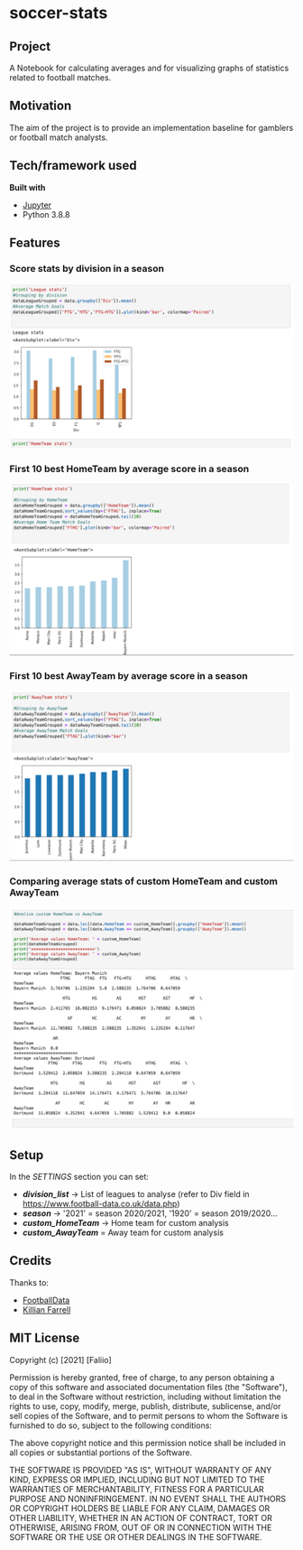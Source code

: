 # soccer-stats

## Project
A Notebook for calculating averages and for visualizing graphs of statistics related to football matches.

## Motivation
The aim of the project is to provide an implementation baseline for gamblers or football match analysts.


## Tech/framework used

<b>Built with</b>
- [Jupyter](https://jupyter.org/)
- Python 3.8.8

## Features
### Score stats by division in a season
<img src="https://github.com/Faliio/soccer-stats/blob/main/screenshot/DivStats.png?raw=true"/>


### First 10 best HomeTeam by average score in a season
<img src="https://github.com/Faliio/soccer-stats/blob/main/screenshot/HomeTeamStats.png?raw=true"/>


### First 10 best AwayTeam by average score in a season
<img src="https://github.com/Faliio/soccer-stats/blob/main/screenshot/AwayTeamStats.png?raw=true"/>


### Comparing average stats of custom HomeTeam and custom AwayTeam
<img src="https://github.com/Faliio/soccer-stats/blob/main/screenshot/CustomMatchStats.png?raw=true"/>

## Setup
In the <i>SETTINGS</i> section you can set:
- <i><b>division_list</b></i> -> List of leagues to analyse (refer to Div field in https://www.football-data.co.uk/data.php)
- <i><b>season</b></i> -> '2021' = season 2020/2021, '1920' = season 2019/2020...
- <i><b>custom_HomeTeam</b></i> -> Home team for custom analysis
- <i><b>custom_AwayTeam</b></i> = Away team for custom analysis


## Credits
Thanks to:
- [FootballData](https://www.football-data.co.uk/)
- [Killian Farrell](https://killianfarrell.com/download-27-seasons-of-premier-league-results-in-under-2-minutes-with-python/)


## MIT License
Copyright (c) [2021] [Faliio]

Permission is hereby granted, free of charge, to any person obtaining a copy
of this software and associated documentation files (the "Software"), to deal
in the Software without restriction, including without limitation the rights
to use, copy, modify, merge, publish, distribute, sublicense, and/or sell
copies of the Software, and to permit persons to whom the Software is
furnished to do so, subject to the following conditions:

The above copyright notice and this permission notice shall be included in all
copies or substantial portions of the Software.

THE SOFTWARE IS PROVIDED "AS IS", WITHOUT WARRANTY OF ANY KIND, EXPRESS OR
IMPLIED, INCLUDING BUT NOT LIMITED TO THE WARRANTIES OF MERCHANTABILITY,
FITNESS FOR A PARTICULAR PURPOSE AND NONINFRINGEMENT. IN NO EVENT SHALL THE
AUTHORS OR COPYRIGHT HOLDERS BE LIABLE FOR ANY CLAIM, DAMAGES OR OTHER
LIABILITY, WHETHER IN AN ACTION OF CONTRACT, TORT OR OTHERWISE, ARISING FROM,
OUT OF OR IN CONNECTION WITH THE SOFTWARE OR THE USE OR OTHER DEALINGS IN THE
SOFTWARE.
